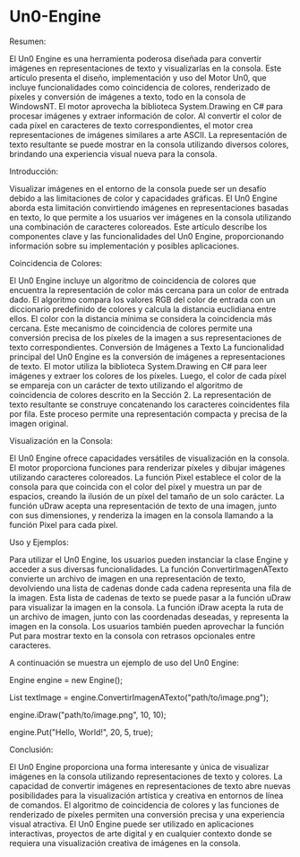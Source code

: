 # Un0-Engine
Resumen:

El Un0 Engine es una herramienta poderosa diseñada para convertir imágenes en representaciones de texto y visualizarlas en la consola. Este artículo presenta el diseño, implementación y uso del Motor Un0, que incluye funcionalidades como coincidencia de colores, renderizado de píxeles y conversión de imágenes a texto, todo en la consola de WindowsNT. El motor aprovecha la biblioteca System.Drawing en C# para procesar imágenes y extraer información de color. Al convertir el color de cada píxel en caracteres de texto correspondientes, el motor crea representaciones de imágenes similares a arte ASCII. La representación de texto resultante se puede mostrar en la consola utilizando diversos colores, brindando una experiencia visual nueva para la consola.


Introducción:

Visualizar imágenes en el entorno de la consola puede ser un desafío debido a las limitaciones de color y capacidades gráficas. El Un0 Engine aborda esta limitación convirtiendo imágenes en representaciones basadas en texto, lo que permite a los usuarios ver imágenes en la consola utilizando una combinación de caracteres coloreados. Este artículo describe los componentes clave y las funcionalidades del Un0 Engine, proporcionando información sobre su implementación y posibles aplicaciones.

Coincidencia de Colores:

El Un0 Engine incluye un algoritmo de coincidencia de colores que encuentra la representación de color más cercana para un color de entrada dado. El algoritmo compara los valores RGB del color de entrada con un diccionario predefinido de colores y calcula la distancia euclidiana entre ellos. El color con la distancia mínima se considera la coincidencia más cercana. Este mecanismo de coincidencia de colores permite una conversión precisa de los píxeles de la imagen a sus representaciones de texto correspondientes.
Conversión de Imágenes a Texto
La funcionalidad principal del Un0 Engine es la conversión de imágenes a representaciones de texto. El motor utiliza la biblioteca System.Drawing en C# para leer imágenes y extraer los colores de los píxeles. Luego, el color de cada píxel se empareja con un carácter de texto utilizando el algoritmo de coincidencia de colores descrito en la Sección 2. La representación de texto resultante se construye concatenando los caracteres coincidentes fila por fila. Este proceso permite una representación compacta y precisa de la imagen original.


Visualización en la Consola:

El Un0 Engine ofrece capacidades versátiles de visualización en la consola. El motor proporciona funciones para renderizar píxeles y dibujar imágenes utilizando caracteres coloreados. La función Pixel establece el color de la consola para que coincida con el color del píxel y muestra un par de espacios, creando la ilusión de un píxel del tamaño de un solo carácter. La función uDraw acepta una representación de texto de una imagen, junto con sus dimensiones, y renderiza la imagen en la consola llamando a la función Pixel para cada píxel.


Uso y Ejemplos:

Para utilizar el Un0 Engine, los usuarios pueden instanciar la clase Engine y acceder a sus diversas funcionalidades. La función ConvertirImagenATexto convierte un archivo de
imagen en una representación de texto, devolviendo una lista de cadenas donde cada cadena representa una fila de la imagen. Esta lista de cadenas de texto se puede pasar a la función uDraw para visualizar la imagen en la consola. 
La función iDraw acepta la ruta de un archivo de imagen, junto con las coordenadas deseadas, y representa la imagen en la consola. Los usuarios también pueden aprovechar la función Put para mostrar texto en la consola con retrasos opcionales entre caracteres.


A continuación se muestra un ejemplo de uso del Un0 Engine:

Engine engine = new Engine();

List<string> textImage = engine.ConvertirImagenATexto("path/to/image.png");
  
engine.iDraw("path/to/image.png", 10, 10);
  
engine.Put("Hello, World!", 20, 5, true);


Conclusión:
  
El Un0 Engine proporciona una forma interesante y única de visualizar imágenes en la consola utilizando representaciones de texto y colores. La capacidad de convertir imágenes en representaciones de texto abre nuevas posibilidades para la visualización artística y creativa en entornos de línea de comandos. El algoritmo de coincidencia de colores y las funciones de renderizado de píxeles permiten una conversión precisa y una experiencia visual atractiva. El Un0 Engine puede ser utilizado en aplicaciones interactivas, proyectos de arte digital y en cualquier contexto donde se requiera una visualización creativa de imágenes en la consola.
